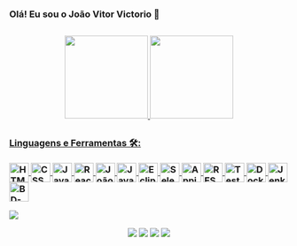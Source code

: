 ### Olá! Eu sou o João Vitor Victorio 👋

##
<div align="center">
  <a href="https://github.com/JoaoVitorVictorio">
  <img height="150em" src="https://github-readme-stats.vercel.app/api?username=JoaoVitorVictorio&show_icons=true&theme=dark&include_all_commits=true&count_private=true"/>
  <img height="150em" src="https://github-readme-stats.vercel.app/api/top-langs/?username=JoaoVitorVictorio&layout=compact&langs_count=7&theme=dark&include_all_commits=true&count_private=true"/>
</div>

##
  <h3>Linguagens e Ferramentas 🛠️:
  <div style="display: inline_block" /*align="center"*/><br>
  <a href="https://www.w3.org/html/" target="_blank"><img align="center" alt="HTML" height="35" width="35" src="https://icongr.am/devicon/html5-original.svg?size=128&color=currentColor">
  <a href="https://www.w3schools.com/css/" target="_blank"><img align="center" alt="CSS" height="35" width="35" src="https://icongr.am/devicon/css3-original.svg?size=128&color=currentColor">
  <a href="https://developer.mozilla.org/en-US/docs/Web/JavaScript" target="_blank"><img align="center" alt="JavaScript" height="35" width="35" src="https://icongr.am/devicon/javascript-original.svg?size=128&color=currentColor">
  <a href="https://legacy.reactjs.org/docs/getting-started.html" target="_blank"><img align="center" alt="React" height="35" width="35" src="https://www.svgrepo.com/show/452092/react.svg"/>  
  <a href="https://www.python.org" target="_blank"><img align="center" alt="João-Python" height="35" width="35" src="https://www.svgrepo.com/show/354238/python.svg"/>
  <a href="https://www.java.com/pt-BR/" target="_blank"><img align="center" alt="Java" height="35" width="35" src="https://www.svgrepo.com/show/184143/java.svg"/>
  <a href="https://www.eclipse.org/" target="_blank"><img align="center" alt="Eclipse" height="35" width="35" src="https://www.svgrepo.com/show/353685/eclipse-icon.svg"/>
  <a href="https://www.selenium.dev/pt-br/" target="_blank"><img align="center" alt="Selenium" height="35" width="35" src="https://www.svgrepo.com/show/354321/selenium.svg"/>
  <a href="https://appium.io/docs/en/latest/" target="_blank"><img align="center" alt="Appium" height="35" width="35" src="https://www.svgrepo.com/show/353413/appium.svg"/>
  <a href="https://rest-assured.io/" target="_blank"><img align="center" alt="REST Assured" height="35" width="35" src="https://cdn-images-1.medium.com/max/480/1*dbeTcEaIPgyZZ6aaC519RQ.png"/>
  <a href="https://support.smartbear.com/testcomplete/docs/" target="_blank"><img align="center" alt="TestComplete" height="35" width="35" src="https://img.informer.com/icons/png/128/7453/7453526.png"/>
  <a href="https://www.docker.com/" target="_blank"><img align="center" alt="Docker" height="35" width="35" src="https://icongr.am/devicon/docker-original-wordmark.svg?size=128&color=currentColor"/>
  <a href="https://www.jenkins.io/doc/" target="_blank"><img align="center" alt="Jenkins" height="35" width="35" src="https://www.vectorlogo.zone/logos/jenkins/jenkins-icon.svg"/>
  <a href="https://docs.oracle.com/en/database/oracle/oracle-database/" target="_blank"><img align="center" alt="BD-Oracle" height="35" width="35" src="https://www.svgrepo.com/show/354152/oracle.svg"/>  
</div>

<img src="https://user-images.githubusercontent.com/73097560/115834477-dbab4500-a447-11eb-908a-139a6edaec5c.gif"></a>
  <div align="center">
  <a href = "mailto:joaovitorvictorio@gmail.com"><img src="https://img.shields.io/badge/Gmail-D14836?style=for-the-badge&logo=gmail&logoColor=white" target="_blank"></a>
  <a href="https://instagram.com/joaovitorvictorio" target="_blank"><img src="https://img.shields.io/badge/-Instagram-%23E4405F?style=for-the-badge&logo=instagram&logoColor=white" target="_blank"></a>
  <a href="https://www.linkedin.com/in/jo%C3%A3o-vitor-victorio-0648a116b/" target="_blank"><img src="https://img.shields.io/badge/-LinkedIn-%230077B5?style=for-the-badge&logo=linkedin&logoColor=white" target="_blank"></a>
  <a href="https://wa.me/5543996719910" target="_blank"><img src="https://img.shields.io/badge/WhatsApp-25D366?style=for-the-badge&logo=whatsapp&logoColor=white" target="_blank"></a>
</div>
